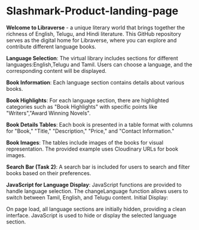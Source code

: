 # Slashmark-Product-landing-page
**Welcome to Libraverse** - a unique literary world that brings together the richness of English, Telugu, and Hindi literature. This GitHub repository serves as the digital home for Libraverse, where you can explore and contribute different language books.

**Language Selection**: The virtual library includes sections for different languages:English,Telugu and Tamil. Users can choose a language, and the corresponding content will be displayed.

**Book Information**: Each language section contains details about various books.

**Book Highlights**: For each language section, there are highlighted categories such as "Book Highlights" with specific points like "Writers","Award Winning Novels".

**Book Details Tables**: Each book is presented in a table format with columns for "Book," "Title," "Description," "Price," and "Contact Information."

**Book Images**: The tables include images of the books for visual representation. The provided example uses Cloudinary URLs for book images.

**Search Bar (Task 2)**: A search bar is included for users to search and filter books based on their preferences.

**JavaScript for Language Display**: JavaScript functions are provided to handle language selection. The changeLanguage function allows users to switch between Tamil, English, and Telugu content. Initial Display:

On page load, all language sections are initially hidden, providing a clean interface. JavaScript is used to hide or display the selected language section.
